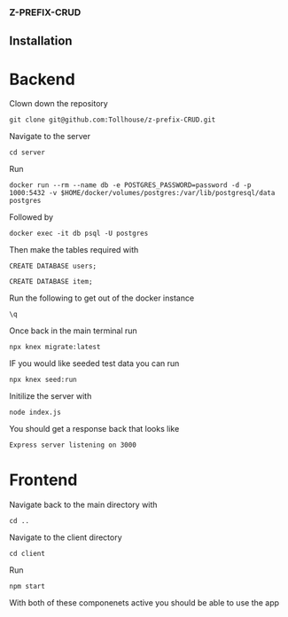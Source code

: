 ### Z-PREFIX-CRUD

## Installation

# Backend

Clown down the repository

```
git clone git@github.com:Tollhouse/z-prefix-CRUD.git
```

Navigate to the server

```
cd server
```

Run
```
docker run --rm --name db -e POSTGRES_PASSWORD=password -d -p 1000:5432 -v $HOME/docker/volumes/postgres:/var/lib/postgresql/data postgres
```

Followed by 
```
docker exec -it db psql -U postgres
```

Then make the tables required with
```
CREATE DATABASE users;
```
```
CREATE DATABASE item;
```

Run the following to get out of the docker instance
```
\q
```

Once back in the main terminal run
```
npx knex migrate:latest
```

IF you would like seeded test data you can run
```
npx knex seed:run
```

Initilize the server with
```
node index.js
```

You should get a response back that looks like
```
Express server listening on 3000
```

# Frontend

Navigate back to the main directory with
```
cd ..
```
Navigate to the client directory
```
cd client
```

Run
```
npm start
```

With both of these componenets active you should be able to use the app